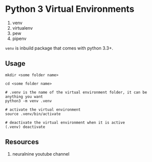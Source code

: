 # Python 3 Virtual Environments
1. venv
2. virtualenv
3. pew
4. pipenv

`venv` is inbuild package that comes with python 3.3+. 

## Usage
```
mkdir <some folder name>

cd <some folder name>

# .venv is the name of the virtual environment folder, it can be anything you want
python3 -m venv .venv

# activate the virtual environment
source .venv/bin/activate

# deactivate the virtual environment when it is active
(.venv) deactivate
```

## Resources
1. neuralnine youtube channel
